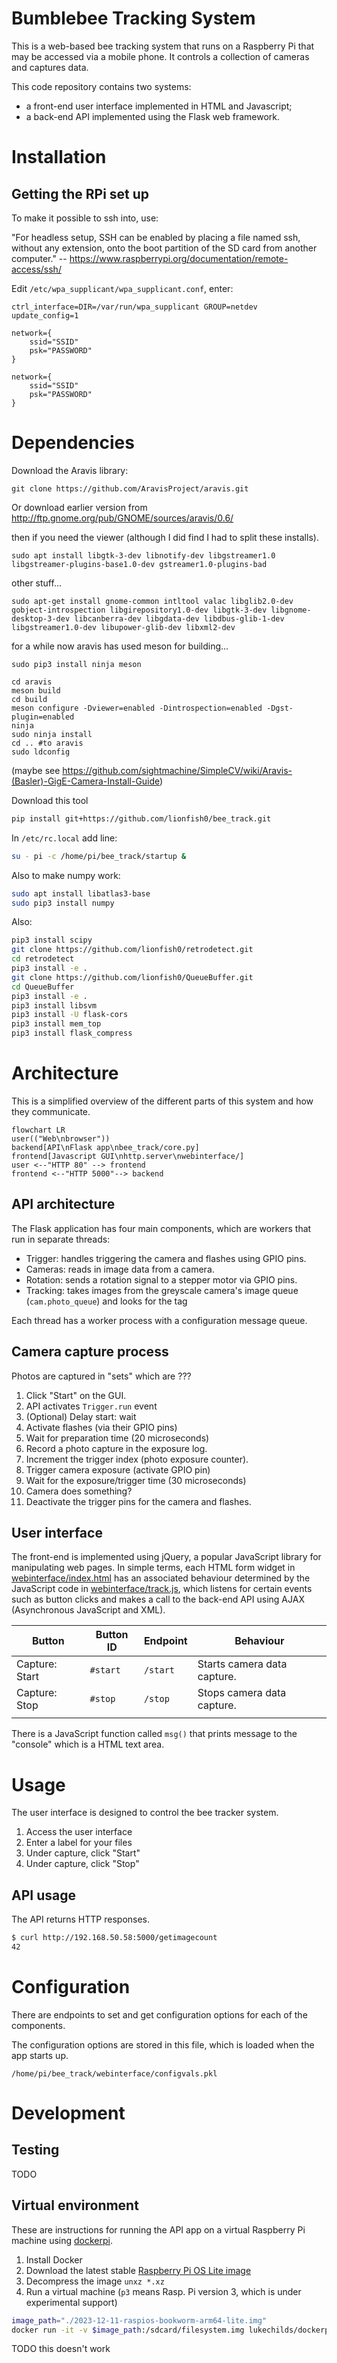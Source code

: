 # Bumblebee Tracking System
This is a web-based bee tracking system that runs on a Raspberry Pi that may be accessed via a mobile phone. It controls a collection of cameras and captures data.

This code repository contains two systems:

- a front-end user interface implemented in HTML and Javascript;
- a back-end API implemented using the Flask web framework.

# Installation

## Getting the RPi set up

To make it possible to ssh into, use:

"For headless setup, SSH can be enabled by placing a file named ssh, without any extension, onto the boot partition of the SD card from another computer." -- https://www.raspberrypi.org/documentation/remote-access/ssh/


Edit `/etc/wpa_supplicant/wpa_supplicant.conf`, enter:

    ctrl_interface=DIR=/var/run/wpa_supplicant GROUP=netdev
    update_config=1
    
    network={
        ssid="SSID"
        psk="PASSWORD"
    }
    
    network={
        ssid="SSID"
        psk="PASSWORD"
    }

# Dependencies

Download the Aravis library:

    git clone https://github.com/AravisProject/aravis.git

Or download earlier version from
http://ftp.gnome.org/pub/GNOME/sources/aravis/0.6/

then if you need the viewer (although I did find I had to split these installs).

    sudo apt install libgtk-3-dev libnotify-dev libgstreamer1.0 libgstreamer-plugins-base1.0-dev gstreamer1.0-plugins-bad

other stuff...

    sudo apt-get install gnome-common intltool valac libglib2.0-dev gobject-introspection libgirepository1.0-dev libgtk-3-dev libgnome-desktop-3-dev libcanberra-dev libgdata-dev libdbus-glib-1-dev libgstreamer1.0-dev libupower-glib-dev libxml2-dev

for a while now aravis has used meson for building...

    sudo pip3 install ninja meson
    
    cd aravis
    meson build
    cd build
    meson configure -Dviewer=enabled -Dintrospection=enabled -Dgst-plugin=enabled
    ninja
    sudo ninja install
    cd .. #to aravis
    sudo ldconfig

(maybe see https://github.com/sightmachine/SimpleCV/wiki/Aravis-(Basler)-GigE-Camera-Install-Guide)

Download this tool

```bash
pip install git+https://github.com/lionfish0/bee_track.git
```

In `/etc/rc.local` add line:

```bash
su - pi -c /home/pi/bee_track/startup &
```

Also to make numpy work:

```bash
sudo apt install libatlas3-base
sudo pip3 install numpy
```

Also:

```bash
pip3 install scipy
git clone https://github.com/lionfish0/retrodetect.git
cd retrodetect
pip3 install -e .
git clone https://github.com/lionfish0/QueueBuffer.git
cd QueueBuffer
pip3 install -e .
pip3 install libsvm
pip3 install -U flask-cors
pip3 install mem_top
pip3 install flask_compress
```

# Architecture

This is a simplified overview of the different parts of this system and how they communicate.

```mermaid
flowchart LR
user(("Web\nbrowser"))
backend[API\nFlask app\nbee_track/core.py]
frontend[Javascript GUI\nhttp.server\nwebinterface/]
user <--"HTTP 80" --> frontend
frontend <--"HTTP 5000"--> backend
```

## API architecture

The Flask application has four main components, which are workers that run in separate threads:

- Trigger: handles triggering the camera and flashes using GPIO pins.
- Cameras: reads in image data from a camera.
- Rotation: sends a rotation signal to a stepper motor via GPIO pins.
- Tracking: takes images from the greyscale camera's image queue (`cam.photo_queue`) and looks for the tag

Each thread has a worker process with a configuration message queue.

## Camera capture process

Photos are captured in "sets" which are ???

1. Click "Start" on the GUI.
2. API activates `Trigger.run`  event
3. (Optional) Delay start: wait
4. Activate flashes (via their GPIO pins)
5. Wait for preparation time (20 microseconds)
6. Record a photo capture in the exposure log.
7. Increment the trigger index (photo exposure counter).
8. Trigger camera exposure (activate GPIO pin)
9. Wait for the exposure/trigger time (30 microseconds)
10. Camera does something?
11. Deactivate the trigger pins for the camera and flashes.

## User interface

The front-end is implemented using jQuery, a popular JavaScript library for manipulating web pages. In simple terms, each HTML form widget in [webinterface/index.html](./webinterface/index.html) has an associated behaviour determined by the JavaScript code in [webinterface/track.js](./webinterface/track.js), which listens for certain events such as button clicks and makes a call to the back-end API using AJAX (Asynchronous JavaScript and XML).

| Button         | Button ID | Endpoint | Behaviour                   |
| -------------- | --------- | -------- | --------------------------- |
| Capture: Start | `#start`  | `/start` | Starts camera data capture. |
| Capture: Stop  | `#stop`   | `/stop`  | Stops camera data capture.  |
|                |           |          |                             |

There is a JavaScript function called `msg()` that prints message to the "console" which is a HTML text area.

# Usage

The user interface is designed to control the bee tracker system.

1. Access the user interface
2. Enter a label for your files
3. Under capture, click "Start"
4. Under capture, click "Stop"

## API usage

The API returns HTTP responses.

```bash
$ curl http://192.168.50.58:5000/getimagecount
42
```

# Configuration

There are endpoints to set and get configuration options for each of the components.

The configuration options are stored in this file, which is loaded when the app starts up.

```
/home/pi/bee_track/webinterface/configvals.pkl
```

# Development

## Testing

TODO

## Virtual environment

These are instructions for running the API app on a virtual Raspberry Pi machine using [dockerpi](https://github.com/lukechilds/dockerpi).

1. Install Docker
2. Download the latest stable [Raspberry Pi OS Lite image](https://www.raspberrypi.com/software/operating-systems/)
3. Decompress the image `unxz *.xz`
4. Run a virtual machine (`p3` means Rasp. Pi version 3, which is under experimental support)

```bash
image_path="./2023-12-11-raspios-bookworm-arm64-lite.img"
docker run -it -v $image_path:/sdcard/filesystem.img lukechilds/dockerpi:vm p3
```

TODO this doesn't work
